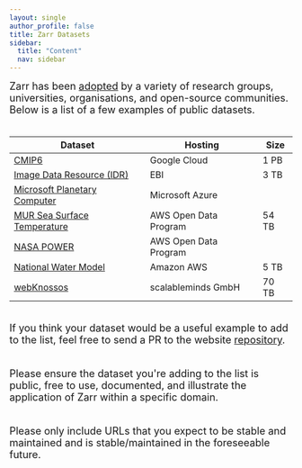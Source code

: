 ```yaml
---
layout: single
author_profile: false
title: Zarr Datasets
sidebar:
  title: "Content"
  nav: sidebar
---
```


<font size="4">
Zarr has been <a href="https://zarr.dev/adopters/">adopted</a> by a variety of
research groups, universities, organisations, and open-source communities.<br>
Below is a list of a few examples of public datasets.<br><br>
</font>

| Dataset                                                                                                           | Hosting               | Size  |
| ----------------------------------------------------------------------------------------------------------------- | --------------------- | ----- |
| [CMIP6](https://console.cloud.google.com/marketplace/details/noaa-public/cmip6)                                   | Google Cloud          | 1 PB  |
| [Image Data Resource (IDR)](https://idr.github.io/ome-ngff-samples/)                                              | EBI                   | 3 TB  |
| [Microsoft Planetary Computer](https://planetarycomputer.microsoft.com/catalog?filter=zarr)                       | Microsoft Azure       |       |
| [MUR Sea Surface Temperature](https://registry.opendata.aws/mur)                                                  | AWS Open Data Program | 54 TB |
| [NASA POWER](https://registry.opendata.aws/nasa-power/)                                                           | AWS Open Data Program |       |
| [National Water Model](https://discourse.pangeo.io/t/the-national-water-model-reanalysis-zarr-dataset-on-aws/1449)| Amazon AWS            | 5 TB  |
| [webKnossos](https://zarr.webknossos.org/)                                                                        | scalableminds GmbH    | 70 TB |

<font size="4">
<br>If you think your dataset would be a useful example to add to the list,
feel free to send a PR to the website <a href="https://github.com/zarr-developers/zarr-developers.github.io/">repository</a>.<br><br>

Please ensure the dataset you're adding to the list is public, free to use,
documented, and illustrate the application of Zarr within a specific domain.<br><br>

Please only include URLs that you expect to be stable and maintained and is
stable/maintained in the foreseeable future.
</font>
